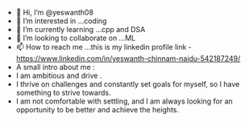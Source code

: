 - 👋 Hi, I’m @yeswanth08
- 👀 I’m interested in ...coding
- 🌱 I’m currently learning ...cpp and DSA
- 💞️ I’m looking to collaborate on ...ML
- 📫 How to reach me ...this is my linkedin profile link - https://www.linkedin.com/in/yeswanth-chinnam-naidu-542187249/
- A small intro about me :
- I am ambitious and drive . 
- I thrive on challenges and constantly set goals for myself, so I have something to strive towards. 
- I am not comfortable with settling, and I am always looking for an opportunity to be better and achieve the heights.


